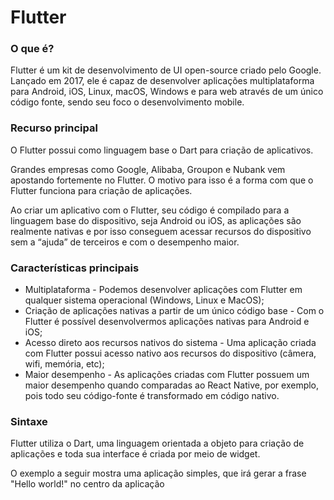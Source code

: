 # Flutter
### O que é? 
Flutter é um kit de desenvolvimento de UI open-source criado pelo Google. Lançado em 2017, ele é capaz de desenvolver aplicações multiplataforma para Android, iOS, Linux, macOS, Windows e para web através de um único código fonte, sendo seu foco o desenvolvimento mobile.

### Recurso principal
O Flutter possui como linguagem base o Dart para criação de aplicativos.

Grandes empresas como Google, Alibaba, Groupon e Nubank vem apostando fortemente no Flutter. O motivo para isso é a forma com que o Flutter funciona para criação de aplicações.

Ao criar um aplicativo com o Flutter, seu código é compilado para a linguagem base do dispositivo, seja Android ou iOS, as aplicações são realmente nativas e por isso conseguem acessar recursos do dispositivo sem a “ajuda” de terceiros e com o desempenho maior. 

### Características principais
* Multiplataforma - Podemos desenvolver aplicações com Flutter em qualquer sistema operacional (Windows, Linux e MacOS);
* Criação de aplicações nativas a partir de um único código base - Com o Flutter é possível desenvolvermos aplicações nativas para Android e iOS;
* Acesso direto aos recursos nativos do sistema - Uma aplicação criada com Flutter possui acesso nativo aos recursos do dispositivo (câmera, wifi, memória, etc);
* Maior desempenho - As aplicações criadas com Flutter possuem um maior desempenho quando comparadas ao React Native, por exemplo, pois todo seu código-fonte é transformado em código nativo.

### Sintaxe
Flutter utiliza o Dart, uma linguagem orientada a objeto para criação de aplicações e toda sua interface é criada por meio de widget.

O exemplo a seguir mostra uma aplicação simples, que irá gerar a frase "Hello world!" no centro da aplicação